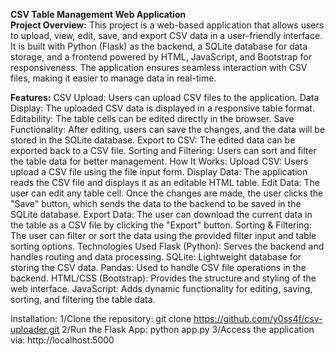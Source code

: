 **CSV Table Management Web Application**<br>
**Project Overview:**
 This project is a web-based application that allows users to upload, view, edit, save, and export CSV data in a user-friendly interface. It is built with Python (Flask) as the backend, a SQLite database for   data storage, and a frontend powered by HTML, JavaScript, and Bootstrap for responsiveness. The application ensures seamless interaction with CSV files, making it easier to manage data in real-time.

**Features:**
 CSV Upload: Users can upload CSV files to the application.
 Data Display: The uploaded CSV data is displayed in a responsive table format.
 Editability: The table cells can be edited directly in the browser.
 Save Functionality: After editing, users can save the changes, and the data will be stored in the SQLite database.
 Export to CSV: The edited data can be exported back to a CSV file.
 Sorting and Filtering: Users can sort and filter the table data for better management.
How It Works:
 Upload CSV: Users upload a CSV file using the file input form.
 Display Data: The application reads the CSV file and displays it as an editable HTML table.
 Edit Data: The user can edit any table cell. Once the changes are made, the user clicks the "Save" button, which sends the data to the backend to be saved in the SQLite database.
 Export Data: The user can download the current data in the table as a CSV file by clicking the "Export" button.
 Sorting & Filtering: The user can filter or sort the data using the provided filter input and table sorting options.
Technologies Used
 Flask (Python): Serves the backend and handles routing and data processing.
 SQLite: Lightweight database for storing the CSV data.
 Pandas: Used to handle CSV file operations in the backend.
 HTML/CSS (Bootstrap): Provides the structure and styling of the web interface.
 JavaScript: Adds dynamic functionality for editing, saving, sorting, and filtering the table data. 


Installation:
1/Clone the repository: git clone https://github.com/y0ss4f/csv-uploader.git
2/Run the Flask App: python app.py
3/Access the application via: http://localhost:5000
